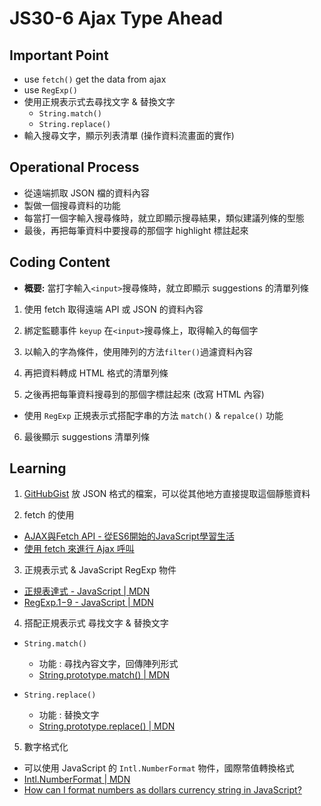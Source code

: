 # JS30-6 Ajax Type Ahead

## Important Point
- use `fetch()` get the data from ajax
- use `RegExp()`
- 使用正規表示式去尋找文字 & 替換文字
  - `String.match()`
  - `String.replace()`
- 輸入搜尋文字，顯示列表清單 (操作資料流畫面的實作)

## Operational Process
- 從遠端抓取 JSON 檔的資料內容
- 製做一個搜尋資料的功能
- 每當打一個字輸入搜尋條時，就立即顯示搜尋結果，類似建議列條的型態
- 最後，再把每筆資料中要搜尋的那個字 highlight 標註起來


## Coding Content
- **概要:** 當打字輸入`<input>`搜尋條時，就立即顯示 suggestions 的清單列條

1. 使用 fetch 取得遠端 API 或 JSON 的資料內容

2. 綁定監聽事件 `keyup` 在`<input>`搜尋條上，取得輸入的每個字

3. 以輸入的字為條件，使用陣列的方法`filter()`過濾資料內容

4. 再把資料轉成 HTML 格式的清單列條

5. 之後再把每筆資料搜尋到的那個字標註起來 (改寫 HTML 內容)
  - 使用 `RegExp` 正規表示式搭配字串的方法 `match()` & `repalce()` 功能

6. 最後顯示 suggestions 清單列條

## Learning
1. [GitHubGist](https://gist.github.com/) 放 JSON 格式的檔案，可以從其他地方直接提取這個靜態資料

2. fetch 的使用
  - [AJAX與Fetch API - 從ES6開始的JavaScript學習生活](https://eyesofkids.gitbooks.io/javascript-start-from-es6/content/part4/ajax_fetch.html)
  - [使用 fetch 來進行 Ajax 呼叫](https://skychang.github.io/2015/11/02/JavaScript-Use_Javascript_Fetch/)

3. 正規表示式 & JavaScript RegExp 物件
  - [正規表達式 \- JavaScript | MDN](https://developer.mozilla.org/zh-TW/docs/Web/JavaScript/Guide/Regular_Expressions)
  - [RegExp.$1-$9 - JavaScript | MDN](https://developer.mozilla.org/en-US/docs/Web/JavaScript/Reference/Global_Objects/RegExp/n)

4. 搭配正規表示式 尋找文字 & 替換文字
  - `String.match()`
    - 功能 : 尋找內容文字，回傳陣列形式
    - [String.prototype.match() | MDN](https://developer.mozilla.org/en-US/docs/Web/JavaScript/Reference/Global_Objects/String/match)

  - `String.replace()`
    - 功能 : 替換文字
    - [String.prototype.replace() | MDN](https://developer.mozilla.org/en-US/docs/Web/JavaScript/Reference/Global_Objects/String/replace)

5. 數字格式化
  - 可以使用 JavaScript 的 `Intl.NumberFormat` 物件，國際幣值轉換格式
  - [Intl.NumberFormat | MDN](https://developer.mozilla.org/en-US/docs/Web/JavaScript/Reference/Global_Objects/NumberFormat)
  - [How can I format numbers as dollars currency string in JavaScript?](https://stackoverflow.com/questions/149055/how-can-i-format-numbers-as-dollars-currency-string-in-javascript)
